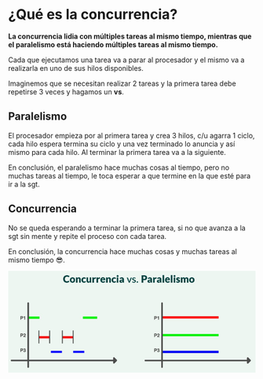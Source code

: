 # ¿Qué es la concurrencia?

**La concurrencia lidia con múltiples tareas al mismo tiempo, mientras que el paralelismo está haciendo múltiples tareas al mismo tiempo.**

Cada que ejecutamos una tarea va a parar al procesador y el mismo va a realizarla en uno de sus hilos disponibles.

Imaginemos que se necesitan realizar 2 tareas y la primera tarea debe repetirse 3 veces y hagamos un **vs**.

## Paralelismo

El procesador empieza por al primera tarea y crea 3 hilos, c/u agarra 1 ciclo, cada hilo espera termina su ciclo y una vez terminado lo anuncia y así mismo para cada hilo. Al terminar la primera tarea va a la siguiente.

En conclusión, el paralelismo hace muchas cosas al tiempo, pero no muchas tareas al tiempo, le toca esperar a que termine en la que esté para ir a la sgt.

## Concurrencia

No se queda esperando a terminar la primera tarea, si no que avanza a la sgt sin mente y repite el proceso con cada tarea.

En conclusión, la concurrencia hace muchas cosas y muchas tareas al mismo tiempo 😎.

![concurrencia vs paralelismo](./assets/concurrency-vs-parallelism.png)
